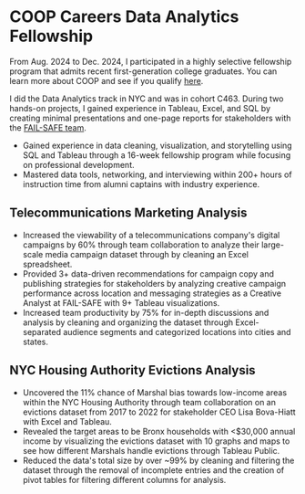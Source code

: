 # COOP Careers Data Analytics Fellowship
From Aug. 2024 to Dec. 2024, I participated in a highly selective fellowship program that admits recent first-generation college graduates. You can learn more about COOP and see if you qualify [here](https://coopcareers.org/faq).  

I did the Data Analytics track in NYC and was in cohort C463. During two hands-on projects, I gained experience in Tableau, Excel, and SQL by creating minimal presentations and one-page reports for stakeholders with the [FAIL-SAFE team](https://github.com/alyssarose05/COOP/blob/main/FAIL-SAFE.md).  

- Gained experience in data cleaning, visualization, and storytelling using SQL and Tableau through a 16-week fellowship program while focusing on professional development.
- Mastered data tools, networking, and interviewing within 200+ hours of instruction time from alumni captains with industry experience.

## Telecommunications Marketing Analysis
- Increased the viewability of a telecommunications company's digital campaigns by 60% through team collaboration to analyze their large-scale media campaign dataset through by cleaning an Excel spreadsheet.
- Provided 3+ data-driven recommendations for campaign copy and publishing strategies for stakeholders by analyzing creative campaign performance across location and messaging strategies as a Creative Analyst at FAIL-SAFE with 9+ Tableau visualizations.
- Increased team productivity by 75% for in-depth discussions and analysis by cleaning and organizing the dataset through Excel-separated audience segments and categorized locations into cities and states.

## NYC Housing Authority Evictions Analysis
- Uncovered the 11% chance of Marshal bias towards low-income areas within the NYC Housing Authority through team collaboration on an evictions dataset from 2017 to 2022 for stakeholder CEO Lisa Bova-Hiatt with Excel and Tableau.
- Revealed the target areas to be Bronx households with <$30,000 annual income by visualizing the evictions dataset with 10 graphs and maps to see how different Marshals handle evictions through Tableau Public.
- Reduced the data's total size by over ~99% by cleaning and filtering the dataset through the removal of incomplete entries and the creation of pivot tables for filtering different columns for analysis.

